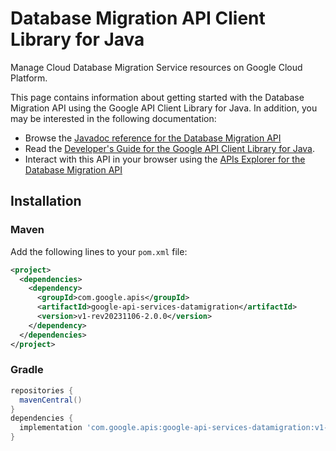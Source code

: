 # Database Migration API Client Library for Java

Manage Cloud Database Migration Service resources on Google Cloud Platform.

This page contains information about getting started with the Database Migration API
using the Google API Client Library for Java. In addition, you may be interested
in the following documentation:

* Browse the [Javadoc reference for the Database Migration API][javadoc]
* Read the [Developer's Guide for the Google API Client Library for Java][google-api-client].
* Interact with this API in your browser using the [APIs Explorer for the Database Migration API][api-explorer]

## Installation

### Maven

Add the following lines to your `pom.xml` file:

```xml
<project>
  <dependencies>
    <dependency>
      <groupId>com.google.apis</groupId>
      <artifactId>google-api-services-datamigration</artifactId>
      <version>v1-rev20231106-2.0.0</version>
    </dependency>
  </dependencies>
</project>
```

### Gradle

```gradle
repositories {
  mavenCentral()
}
dependencies {
  implementation 'com.google.apis:google-api-services-datamigration:v1-rev20231106-2.0.0'
}
```

[javadoc]: https://googleapis.dev/java/google-api-services-datamigration/latest/index.html
[google-api-client]: https://github.com/googleapis/google-api-java-client/
[api-explorer]: https://developers.google.com/apis-explorer/#p/datamigration/v1/
